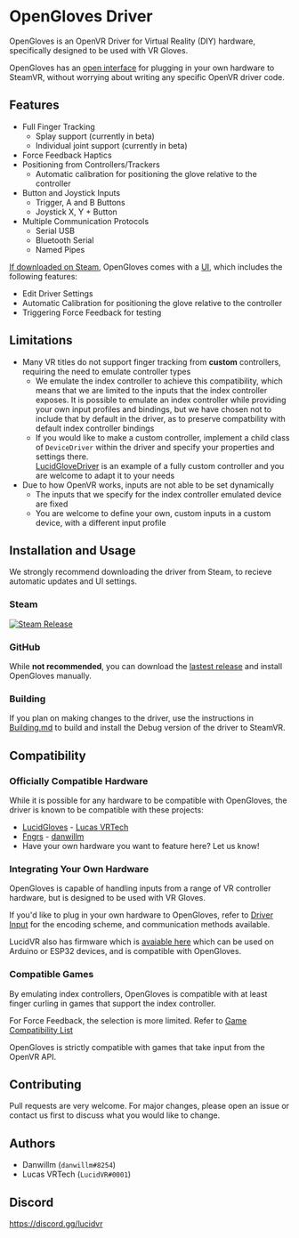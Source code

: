 # OpenGloves Driver

OpenGloves is an OpenVR Driver for Virtual Reality (DIY) hardware, specifically designed to be used with VR Gloves.

OpenGloves has an [open interface](https://github.com/LucidVR/opengloves-driver/wiki/Driver-Input) for plugging in your own hardware to SteamVR, without worrying about writing any specific OpenVR driver code.

## Features
* Full Finger Tracking
  * Splay support (currently in beta)
  * Individual joint support (currently in beta)
* Force Feedback Haptics
* Positioning from Controllers/Trackers
   * Automatic calibration for positioning the glove relative to the controller
* Button and Joystick Inputs
   * Trigger, A and B Buttons
   * Joystick X, Y + Button
* Multiple Communication Protocols
   * Serial USB
   * Bluetooth Serial
   * Named Pipes

[If downloaded on Steam](https://store.steampowered.com/app/1574050/OpenGloves), OpenGloves comes with a [UI](https://github.com/lucidVR/opengloves-ui), which includes the following features:
* Edit Driver Settings
* Automatic Calibration for positioning the glove relative to the controller
* Triggering Force Feedback for testing

## Limitations
* Many VR titles do not support finger tracking from **custom** controllers, requiring the need to emulate controller types
   * We emulate the index controller to achieve this compatibility, which means that we are limited to the inputs that the index controller exposes. It is possible to emulate an index controller while providing your own input profiles and bindings, but we have chosen not to include that by default in the driver, as to preserve compatbility with default index controller bindings
   * If you would like to make a custom controller, implement a child class of `DeviceDriver` within the driver and specify your properties and settings there.  
[LucidGloveDriver](https://github.com/LucidVR/opengloves-driver/blob/develop/src/DeviceDriver/LucidGloveDriver.cpp) is an example of a fully custom controller and you are welcome to adapt it to your needs
* Due to how OpenVR works, inputs are not able to be set dynamically 
   * The inputs that we specify for the index controller emulated device are fixed
   * You are welcome to define your own, custom inputs in a custom device, with a different input profile

## Installation and Usage

We strongly recommend downloading the driver from Steam, to recieve automatic updates and UI settings.  

### Steam
[![Steam Release](https://cdn.discordapp.com/attachments/790676300552994826/845412304219537439/openglovessteam.png)](https://store.steampowered.com/app/1574050/OpenGloves)  

### GitHub
While **not recommended**, you can download the [lastest release](https://github.com/LucidVR/opengloves-driver/releases) and install OpenGloves manually.

### Building
If you plan on making changes to the driver, use the instructions in [Building.md](https://github.com/LucidVR/opengloves-driver/blob/develop/BUILDING.md) to build and install the Debug version of the driver to SteamVR.

## Compatibility
### Officially Compatible Hardware
While it is possible for any hardware to be compatible with OpenGloves, the driver is known to be compatible with these projects:

* [LucidGloves](https://github.com/LucidVR/lucidgloves) - [Lucas VRTech](https://github.com/lucas-vrtech)
* [Fngrs](https://github.com/danwillm/Fngrs/) - [danwillm](https://github.com/danwillm)
* Have your own hardware you want to feature here? Let us know!

### Integrating Your Own Hardware
OpenGloves is capable of handling inputs from a range of VR controller hardware, but is designed to be used with VR Gloves.

If you'd like to plug in your own hardware to OpenGloves, refer to [Driver Input](https://github.com/LucidVR/opengloves-driver/wiki/Driver-Input) for the encoding scheme, and communication methods available.

LucidVR also has firmware which is [avaiable here](https://github.com/LucidVR/lucidgloves/tree/main/firmware/lucidgloves-firmware) which can be used on Arduino or ESP32 devices, and is compatible with OpenGloves.

### Compatible Games
By emulating index controllers, OpenGloves is compatible with at least finger curling in games that support the index controller.  

For Force Feedback, the selection is more limited. Refer to [Game Compatibility List](https://github.com/LucidVR/opengloves-driver/wiki/Game-Compatibility-List)  

OpenGloves is strictly compatible with games that take input from the OpenVR API.

## Contributing
Pull requests are very welcome. For major changes, please open an issue or contact us first to discuss what you would like to change.

## Authors

* Danwillm (`danwillm#8254`)
* Lucas VRTech (`LucidVR#0001`)

## Discord
https://discord.gg/lucidvr
